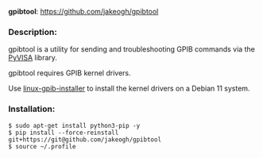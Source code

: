 **gpibtool**:  https://github.com/jakeogh/gpibtool


### Description:
gpibtool is a utility for sending and troubleshooting GPIB commands via the [PyVISA](https://pyvisa.readthedocs.io/en/latest) library.

gpibtool requires GPIB kernel drivers.

Use [linux-gpib-installer](https://github.com/jakeogh/linux-gpib-installer) to install the kernel drivers on a Debian 11 system.


### Installation:
```
$ sudo apt-get install python3-pip -y
$ pip install --force-reinstall git+https://git@github.com/jakeogh/gpibtool
$ source ~/.profile
```

